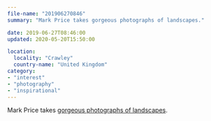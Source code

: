 ```yaml
---
file-name: "201906270846"
summary: "Mark Price takes gorgeous photographs of landscapes."

date: 2019-06-27T08:46:00
updated: 2020-05-20T15:50:00

location:
  locality: "Crawley"
  country-name: "United Kingdom"
category:
- "interest"
- "photography"
- "inspirational"
---
```


Mark Price takes [gorgeous photographs of landscapes][1].

[1]: https://www.mark-price.photography/
